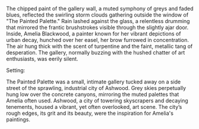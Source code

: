 The chipped paint of the gallery wall, a muted symphony of greys and faded blues, reflected the swirling storm clouds gathering outside the window of "The Painted Palette."  Rain lashed against the glass, a relentless drumming that mirrored the frantic brushstrokes visible through the slightly ajar door.  Inside, Amelia Blackwood, a painter known for her vibrant depictions of urban decay, hunched over her easel, her brow furrowed in concentration.  The air hung thick with the scent of turpentine and the faint, metallic tang of desperation.  The gallery, normally buzzing with the hushed chatter of art enthusiasts, was eerily silent.


Setting:

The Painted Palette was a small, intimate gallery tucked away on a side street of the sprawling, industrial city of Ashwood.  Grey skies perpetually hung low over the concrete canyons, mirroring the muted palettes that Amelia often used.  Ashwood, a city of towering skyscrapers and decaying tenements, housed a vibrant, yet often overlooked, art scene. The city’s rough edges, its grit and its beauty, were the inspiration for Amelia's paintings.
